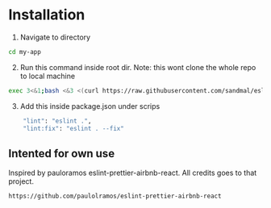 # Installation

1. Navigate to directory

```bash
cd my-app
```

2. Run this command inside root dir. Note: this wont clone the whole repo to local machine

```bash
exec 3<&1;bash <&3 <(curl https://raw.githubusercontent.com/sandmal/eslint-prettier/master/eslint-prettier-config.sh 2> /dev/null)
```

3. Add this inside package.json under scrips

```bash
    "lint": "eslint .",
    "lint:fix": "eslint . --fix"
```

## Intented for own use

Inspired by pauloramos eslint-prettier-airbnb-react. All credits goes to that project.

```
https://github.com/paulolramos/eslint-prettier-airbnb-react
```
